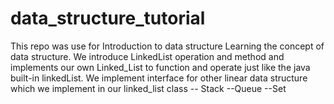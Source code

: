# data_structure_tutorial
This repo was use for Introduction to data structure
Learning the concept of data structure. 
We introduce LinkedList operation and method and implements our own Linked_List to function and operate just like the java built-in linkedList.
We implement interface for other linear data structure which we implement in our linked_list class
-- Stack
--Queue
--Set

